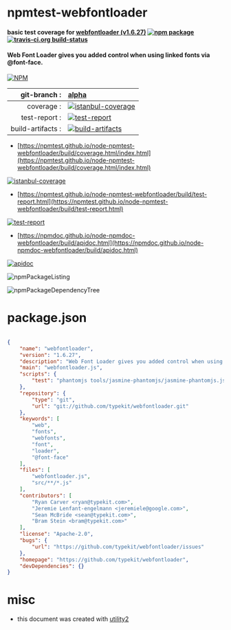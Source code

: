 # npmtest-webfontloader

#### basic test coverage for  [webfontloader (v1.6.27)](https://github.com/typekit/webfontloader)  [![npm package](https://img.shields.io/npm/v/npmtest-webfontloader.svg?style=flat-square)](https://www.npmjs.org/package/npmtest-webfontloader) [![travis-ci.org build-status](https://api.travis-ci.org/npmtest/node-npmtest-webfontloader.svg)](https://travis-ci.org/npmtest/node-npmtest-webfontloader)

#### Web Font Loader gives you added control when using linked fonts via @font-face.

[![NPM](https://nodei.co/npm/webfontloader.png?downloads=true&downloadRank=true&stars=true)](https://www.npmjs.com/package/webfontloader)

| git-branch : | [alpha](https://github.com/npmtest/node-npmtest-webfontloader/tree/alpha)|
|--:|:--|
| coverage : | [![istanbul-coverage](https://npmtest.github.io/node-npmtest-webfontloader/build/coverage.badge.svg)](https://npmtest.github.io/node-npmtest-webfontloader/build/coverage.html/index.html)|
| test-report : | [![test-report](https://npmtest.github.io/node-npmtest-webfontloader/build/test-report.badge.svg)](https://npmtest.github.io/node-npmtest-webfontloader/build/test-report.html)|
| build-artifacts : | [![build-artifacts](https://npmtest.github.io/node-npmtest-webfontloader/glyphicons_144_folder_open.png)](https://github.com/npmtest/node-npmtest-webfontloader/tree/gh-pages/build)|

- [https://npmtest.github.io/node-npmtest-webfontloader/build/coverage.html/index.html](https://npmtest.github.io/node-npmtest-webfontloader/build/coverage.html/index.html)

[![istanbul-coverage](https://npmtest.github.io/node-npmtest-webfontloader/build/screenCapture.buildCi.browser.%252Ftmp%252Fbuild%252Fcoverage.lib.html.png)](https://npmtest.github.io/node-npmtest-webfontloader/build/coverage.html/index.html)

- [https://npmtest.github.io/node-npmtest-webfontloader/build/test-report.html](https://npmtest.github.io/node-npmtest-webfontloader/build/test-report.html)

[![test-report](https://npmtest.github.io/node-npmtest-webfontloader/build/screenCapture.buildCi.browser.%252Ftmp%252Fbuild%252Ftest-report.html.png)](https://npmtest.github.io/node-npmtest-webfontloader/build/test-report.html)

- [https://npmdoc.github.io/node-npmdoc-webfontloader/build/apidoc.html](https://npmdoc.github.io/node-npmdoc-webfontloader/build/apidoc.html)

[![apidoc](https://npmdoc.github.io/node-npmdoc-webfontloader/build/screenCapture.buildCi.browser.%252Ftmp%252Fbuild%252Fapidoc.html.png)](https://npmdoc.github.io/node-npmdoc-webfontloader/build/apidoc.html)

![npmPackageListing](https://npmtest.github.io/node-npmtest-webfontloader/build/screenCapture.npmPackageListing.svg)

![npmPackageDependencyTree](https://npmtest.github.io/node-npmtest-webfontloader/build/screenCapture.npmPackageDependencyTree.svg)



# package.json

```json

{
    "name": "webfontloader",
    "version": "1.6.27",
    "description": "Web Font Loader gives you added control when using linked fonts via @font-face.",
    "main": "webfontloader.js",
    "scripts": {
        "test": "phantomjs tools/jasmine-phantomjs/jasmine-phantomjs.js spec/index.html"
    },
    "repository": {
        "type": "git",
        "url": "git://github.com/typekit/webfontloader.git"
    },
    "keywords": [
        "web",
        "fonts",
        "webfonts",
        "font",
        "loader",
        "@font-face"
    ],
    "files": [
        "webfontloader.js",
        "src/**/*.js"
    ],
    "contributors": [
        "Ryan Carver <ryan@typekit.com>",
        "Jeremie Lenfant-engelmann <jeremiele@google.com>",
        "Sean McBride <sean@typekit.com>",
        "Bram Stein <bram@typekit.com>"
    ],
    "license": "Apache-2.0",
    "bugs": {
        "url": "https://github.com/typekit/webfontloader/issues"
    },
    "homepage": "https://github.com/typekit/webfontloader",
    "devDependencies": {}
}
```



# misc
- this document was created with [utility2](https://github.com/kaizhu256/node-utility2)
